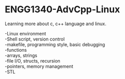 # ENGG1340-AdvCpp-Linux

Learning more about c, c++ language and linux.    

-Linux environment   
-Shell script, version control   
-makefile, programming style, basic debugging   
-functions   
-arrays, strings   
-file I/O, structs, recursion   
-pointers, memory management   
-STL   


